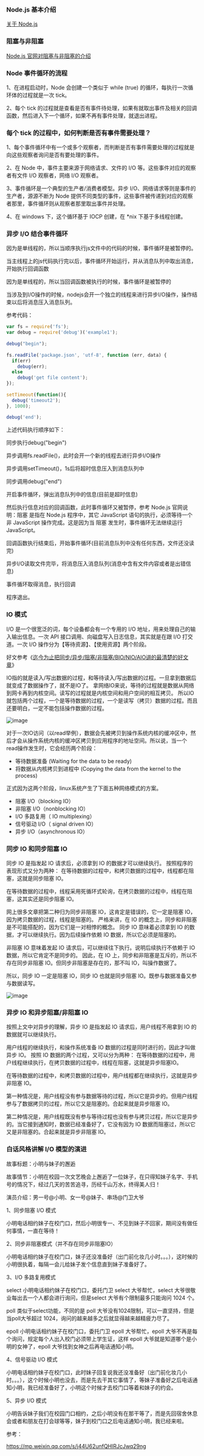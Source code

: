 ### Node.js 基本介绍

[关于 Node.js](https://nodejs.org/zh-cn/about/)

### 阻塞与非阻塞

[Node.js 官网对阻塞与非阻塞的介绍](https://nodejs.org/zh-cn/docs/guides/blocking-vs-non-blocking/)

### Node 事件循环的流程

1、在进程启动时，Node 会创建一个类似于 while (true) 的循环，每执行一次循环体的过程就是一次 tick。

2、每个 tick 的过程就是查看是否有事件待处理，如果有就取出事件及相关的回调函数，然后进入下一个循环，如果不再有事件处理，就退出进程。

### 每个 tick 的过程中，如何判断是否有事件需要处理？

1、每个事件循环中有一个或多个观察者，而判断是否有事件需要处理的过程就是向这些观察者询问是否有要处理的事件。

2、在 Node 中，事件主要来源于网络请求、文件的 I/O 等。这些事件对应的观察者有文件 I/O 观察者，网络 I/O 观察者。

3、事件循环是一个典型的生产者/消费者模型。异步 I/O、网络请求等则是事件的生产者，源源不断为 Node 提供不同类型的事件，这些事件被传递到对应的观察者那里，事件循环则从观察者那里取出事件并处理。

4、在 windows 下，这个循环基于 IOCP 创建，在 *nix 下基于多线程创建。

### 异步 I/O 结合事件循环

因为是单线程的，所以当顺序执行js文件中的代码的时候，事件循环是被暂停的。

当主线程上的js代码执行完以后，事件循环开始运行，并从消息队列中取出消息，开始执行回调函数

因为是单线程的，所以当回调函数被执行的时候，事件循环是被暂停的

当涉及到I/O操作的时候，nodejs会开一个独立的线程来进行异步I/O操作，操作结束以后将消息压入消息队列。

参考代码：

``` javascript
var fs = require('fs');
var debug = require('debug')('example1');
 
debug("begin");
 
fs.readFile('package.json', 'utf-8', function (err, data) {
  if(err)  
    debug(err);
  else
    debug('get file content');
});
 
setTimeout(function(){
  debug('timeout2');
}, 1000);
 
debug('end');
```

上述代码执行顺序如下：

同步执行debug("begin")

异步调用fs.readFile()，此时会开一个新的线程去进行异步I/O操作

异步调用setTimeout()，1s后将超时信息压入到消息队列中

同步调用debug("end")

开启事件循环，弹出消息队列中的信息(目前是超时信息)

然后执行信息对应的回调函数，此时事件循环又被暂停，参考 Node.js 官网说明：阻塞 是指在 Node.js 程序中，其它 JavaScript 语句的执行，必须等待一个非 JavaScript 操作完成。这是因为当 阻塞 发生时，事件循环无法继续运行JavaScript。

回调函数执行结束后，开始事件循环(目前消息队列中没有任何东西，文件还没读完)

异步I/O读取文件完毕，将消息压入消息队列(消息中含有文件内容或者是出错信息)

事件循环取得消息，执行回调

程序退出。

### IO 模式

I/O 是一个很宽泛的词，每个设备都会有一个专用的 I/O 地址，用来处理自己的输入输出信息。一次 API 接口调用、向磁盘写入日志信息，其实就是在跟 I/O 打交道。一次 I/O 操作分为【等待资源】、【使用资源】两个阶段。

好文参考《[迄今为止把同步/异步/阻塞/非阻塞/BIO/NIO/AIO讲的最清楚的好文章](https://juejin.im/post/5cff70c0f265da1ba56b14fd)》

IO指的就是读入/写出数据的过程，和等待读入/写出数据的过程。一旦拿到数据后就变成了数据操作了，就不是IO了。 拿网络IO来说，等待的过程就是数据从网络到网卡再到内核空间。读写的过程就是内核空间和用户空间的相互拷贝。
所以IO就包括两个过程，一个是等待数据的过程，一个是读写（拷贝）数据的过程。而且还要明白，一定不能包括操作数据的过程。

![image](https://user-gold-cdn.xitu.io/2019/6/11/16b45d0adffda333?imageView2/0/w/1280/h/960/format/webp/ignore-error/1)

对于一次IO访问（以read举例），数据会先被拷贝到操作系统内核的缓冲区中，然后才会从操作系统内核的缓冲区拷贝到应用程序的地址空间。所以说，当一个read操作发生时，它会经历两个阶段：

- 等待数据准备 (Waiting for the data to be ready)
- 将数据从内核拷贝到进程中 (Copying the data from the kernel to the process)

正式因为这两个阶段，linux系统产生了下面五种网络模式的方案。
- 阻塞 I/O（blocking IO）
- 非阻塞 I/O（nonblocking IO）
- I/O 多路复用（ IO multiplexing）
- 信号驱动 I/O（ signal driven IO）
- 异步 I/O（asynchronous IO）

### 同步 IO 和同步阻塞 IO

同步 IO 是指发起 IO 请求后，必须拿到 IO 的数据才可以继续执行。 按照程序的表现形式又分为两种： 在等待数据的过程中，和拷贝数据的过程中，线程都在阻塞，这就是同步阻塞 IO。

在等待数据的过程中，线程采用死循环式轮询，在拷贝数据的过程中，线程在阻塞，这其实还是同步阻塞 IO。

网上很多文章把第二种归为同步非阻塞 IO，这肯定是错误的，它一定是阻塞 IO，因为拷贝数据的过程，线程是阻塞的。 严格来讲，在 IO 的概念上，同步和非阻塞是不可能搭配的，因为它们是一对相悖的概念。 同步 IO 意味着必须拿到 IO 的数据，才可以继续执行。因为后续操作依赖 IO 数据，所以它必须是阻塞的。

非阻塞 IO 意味着发起 IO 请求后，可以继续往下执行。说明后续执行不依赖于 IO 数据，所以它肯定不是同步的。 因此，在 IO 上，同步和非阻塞是互斥的，所以不存在同步非阻塞 IO。但同步非阻塞是存在的，那不叫 IO，叫操作数据了。

所以，同步 IO 一定是阻塞 IO，同步 IO 也就是同步阻塞 IO。既参与数据准备又参与数据读写。

![image](https://user-gold-cdn.xitu.io/2019/6/11/16b45d0adfd62772?imageView2/0/w/1280/h/960/format/webp/ignore-error/1)

### 异步 IO 和异步阻塞/非阻塞 IO

按照上文中对异步的理解，异步 IO 是指发起 IO 请求后，用户线程不用拿到 IO 的数据就可以继续执行。

用户线程的继续执行，和操作系统准备 IO 数据的过程是同时进行的，因此才叫做异步 IO。 按照 IO 数据的两个过程，又可以分为两种： 在等待数据的过程中，用户线程继续执行，在拷贝数据的过程中，线程在阻塞，这就是异步阻塞IO。

在等待数据的过程中，和拷贝数据的过程中，用户线程都在继续执行，这就是异步非阻塞 IO。

第一种情况是，用户线程没有参与数据等待的过程，所以它是异步的。但用户线程参与了数据拷贝的过程，所以它又是阻塞的。合起来就是异步阻塞 IO。

第二种情况是，用户线程既没有参与等待过程也没有参与拷贝过程，所以它是异步的。当它接到通知时，数据已经准备好了，它没有因为 IO 数据而阻塞过，所以它又是非阻塞的。合起来就是异步非阻塞 IO。

### 白话风格讲解 I/O 模型的演进

故事标题：小明与妹子的邂逅

故事情节：小明在校园一次文艺晚会上邂逅了一位妹子，在只得知妹子名字、手机号的情况下，经过几天的苦苦追寻，历经千山万水，终得美人归！

演员介绍：男一号@小明、女一号@妹子、串场@门卫大爷

1、同步阻塞 I/O 模式

小明电话相约妹子在校门口，然后小明很专一、不见到妹子不回家，期间没有做任何事情，一直在等待！

2、同步非阻塞模式（并不存在同步非阻塞IO）

小明电话相约妹子在校门口，妹子还没准备好（出门前化妆几小时。。。），这时候的小明很执着，每隔一会儿给妹子发个信息直到妹子准备好了。

3、I/O 多路复用模式

select 小明电话相约妹子在校门口，委托门卫 select 大爷帮忙，select 大爷很敬业每出去一个人都会进行询问，但是select 大爷有个限制最多只能询问 1024 个。

poll 类似于select功能，不同的是 poll 大爷没有1024限制，可以一直坚持，但是当poll大爷超过 1024，询问的越来越多之后就显得越来越精疲力尽了。

epoll 小明电话相约妹子在校门口，委托门卫 epoll 大爷帮忙，epoll 大爷不再是每个询问，规定每个人出入校门必须带上学生证，这样 epoll 大爷就是知道哪个是小明的女神了，epoll 大爷找到女神之后再电话通知小明。

4、信号驱动 I/O 模式

小明电话相约妹子在校门口，此时妹子回复说我还没准备好（出门前化妆几小时。。。），这个时候小明也没去，而是先去干其它事情了，等妹子准备好之后电话通知小明，我已经准备好了，小明这个时候才去校门口等着和妹子的约会。

5、异步 I/O 模式

小明告诉妹子我们在校园门口相约，之后小明没有在那干等了，而是先回宿舍休息会或者和朋友在打会球等等，妹子到校门口之后电话通知小明，我已经来啦。

参考：

https://mp.weixin.qq.com/s/j44U62unfQHlRJcJwq29ng
